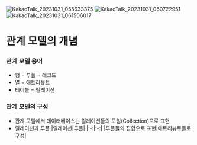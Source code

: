 ![KakaoTalk_20231031_055633375](https://github.com/chris0825/TIL/assets/62418972/61751f51-0fa0-4d2c-83d5-adc5e12487dc)
![KakaoTalk_20231031_060722951](https://github.com/chris0825/TIL/assets/62418972/c218075c-ec3b-4337-81c3-2a4517a6721f)
![KakaoTalk_20231031_061506017](https://github.com/chris0825/TIL/assets/62418972/b457d385-76a8-4323-8303-718c28674d03)
# 관계 모델의 개념
### 관계 모델 용어
- 행 = 투플 = 레코드
- 열 = 애트리뷰트
- 테이블 = 릴레이션
### 관계 모델의 구성
- 관계 모델에서 데이터베이스는 릴레이션들의 모임(Collection)으로 표현
- 릴레이션과 투플
|릴레이션|투플|
|:-:|:-:|
|투플들의 집합으로 표현|애트리뷰트들로 구성|

